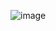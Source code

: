 ![image](https://github.com/shardapatil/Sharda/assets/53011896/47aae92b-d86b-46df-919c-5e825761142f)
